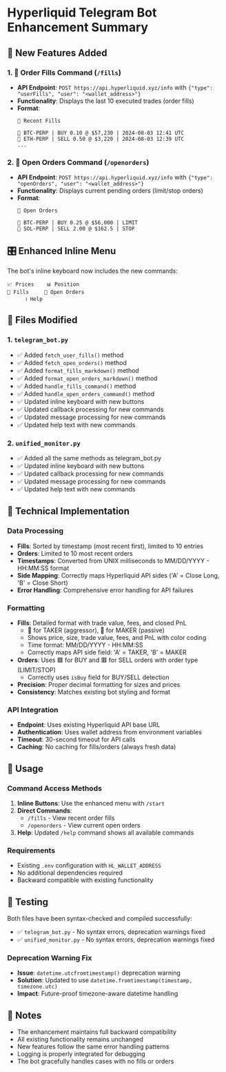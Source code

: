 # Hyperliquid Telegram Bot Enhancement Summary

## 🎯 New Features Added

### 1. 📑 Order Fills Command (`/fills`)
- **API Endpoint**: `POST https://api.hyperliquid.xyz/info` with `{"type": "userFills", "user": "<wallet_address>"}`
- **Functionality**: Displays the last 10 executed trades (order fills)
- **Format**: 
  ```
  📑 Recent Fills
  
  🔹 BTC-PERP | BUY 0.10 @ $57,230 | 2024-08-03 12:41 UTC
  🔻 ETH-PERP | SELL 0.50 @ $3,220 | 2024-08-03 12:39 UTC
  ...
  ```

### 2. 🧾 Open Orders Command (`/openorders`)
- **API Endpoint**: `POST https://api.hyperliquid.xyz/info` with `{"type": "openOrders", "user": "<wallet_address>"}`
- **Functionality**: Displays current pending orders (limit/stop orders)
- **Format**:
  ```
  🧾 Open Orders
  
  🔸 BTC-PERP | BUY 0.25 @ $56,000 | LIMIT
  🔸 SOL-PERP | SELL 2.00 @ $162.5 | STOP
  ```

## 🎛️ Enhanced Inline Menu

The bot's inline keyboard now includes the new commands:

```
📈 Prices    📊 Position
📑 Fills     🧾 Open Orders
      ℹ️ Help
```

## 📁 Files Modified

### 1. `telegram_bot.py`
- ✅ Added `fetch_user_fills()` method
- ✅ Added `fetch_open_orders()` method
- ✅ Added `format_fills_markdown()` method
- ✅ Added `format_open_orders_markdown()` method
- ✅ Added `handle_fills_command()` method
- ✅ Added `handle_open_orders_command()` method
- ✅ Updated inline keyboard with new buttons
- ✅ Updated callback processing for new commands
- ✅ Updated message processing for new commands
- ✅ Updated help text with new commands

### 2. `unified_monitor.py`
- ✅ Added all the same methods as telegram_bot.py
- ✅ Updated inline keyboard with new buttons
- ✅ Updated callback processing for new commands
- ✅ Updated message processing for new commands
- ✅ Updated help text with new commands

## 🔧 Technical Implementation

### Data Processing
- **Fills**: Sorted by timestamp (most recent first), limited to 10 entries
- **Orders**: Limited to 10 most recent orders
- **Timestamps**: Converted from UNIX milliseconds to MM/DD/YYYY - HH:MM:SS format
- **Side Mapping**: Correctly maps Hyperliquid API sides ('A' = Close Long, 'B' = Close Short)
- **Error Handling**: Comprehensive error handling for API failures

### Formatting
- **Fills**: Detailed format with trade value, fees, and closed PnL
  - 🔹 for TAKER (aggressor), 🔻 for MAKER (passive)
  - Shows price, size, trade value, fees, and PnL with color coding
  - Time format: MM/DD/YYYY - HH:MM:SS
  - Correctly maps API side field: 'A' = TAKER, 'B' = MAKER
- **Orders**: Uses 🟩 for BUY and 🟥 for SELL orders with order type (LIMIT/STOP)
  - Correctly uses `isBuy` field for BUY/SELL detection
- **Precision**: Proper decimal formatting for sizes and prices
- **Consistency**: Matches existing bot styling and format

### API Integration
- **Endpoint**: Uses existing Hyperliquid API base URL
- **Authentication**: Uses wallet address from environment variables
- **Timeout**: 30-second timeout for API calls
- **Caching**: No caching for fills/orders (always fresh data)

## 🚀 Usage

### Command Access Methods

1. **Inline Buttons**: Use the enhanced menu with `/start`
2. **Direct Commands**: 
   - `/fills` - View recent order fills
   - `/openorders` - View current open orders
3. **Help**: Updated `/help` command shows all available commands

### Requirements
- Existing `.env` configuration with `HL_WALLET_ADDRESS`
- No additional dependencies required
- Backward compatible with existing functionality

## 🧪 Testing

Both files have been syntax-checked and compiled successfully:
- ✅ `telegram_bot.py` - No syntax errors, deprecation warnings fixed
- ✅ `unified_monitor.py` - No syntax errors, deprecation warnings fixed

### Deprecation Warning Fix
- **Issue**: `datetime.utcfromtimestamp()` deprecation warning
- **Solution**: Updated to use `datetime.fromtimestamp(timestamp, timezone.utc)`
- **Impact**: Future-proof timezone-aware datetime handling

## 📝 Notes

- The enhancement maintains full backward compatibility
- All existing functionality remains unchanged
- New features follow the same error handling patterns
- Logging is properly integrated for debugging
- The bot gracefully handles cases with no fills or orders
